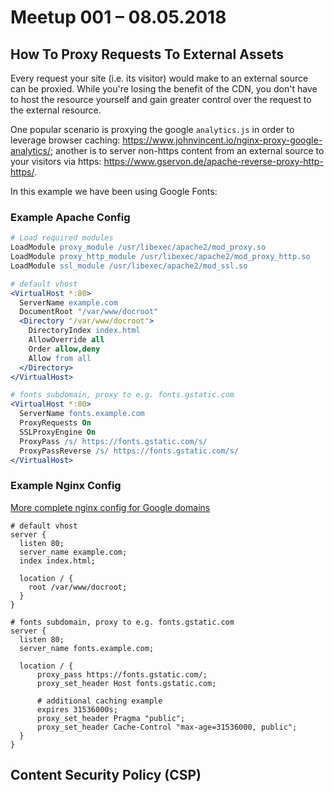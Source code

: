 # Meetup 001 &ndash; 08.05.2018

## How To Proxy Requests To External Assets
Every request your site (i.e. its visitor) would make to an external source can be proxied. While you're losing the benefit of the CDN, you don't have to host the resource yourself and gain greater control over the request to the external resource. 

One popular scenario is proxying the google `analytics.js` in order to leverage browser caching: https://www.johnvincent.io/nginx-proxy-google-analytics/; another is to server non-https content from an external source to your visitors via https: https://www.gservon.de/apache-reverse-proxy-http-https/.

In this example we have been using Google Fonts:

### Example Apache Config


```apache
# Load required modules
LoadModule proxy_module /usr/libexec/apache2/mod_proxy.so
LoadModule proxy_http_module /usr/libexec/apache2/mod_proxy_http.so
LoadModule ssl_module /usr/libexec/apache2/mod_ssl.so

# default vhost 
<VirtualHost *:80>
  ServerName example.com
  DocumentRoot "/var/www/docroot"
  <Directory "/var/www/docroot">
    DirectoryIndex index.html
    AllowOverride all
    Order allow,deny
    Allow from all
  </Directory>
</VirtualHost>

# fonts subdomain, proxy to e.g. fonts.gstatic.com
<VirtualHost *:80>
  ServerName fonts.example.com
  ProxyRequests On
  SSLProxyEngine On
  ProxyPass /s/ https://fonts.gstatic.com/s/
  ProxyPassReverse /s/ https://fonts.gstatic.com/s/
</VirtualHost>
```

### Example Nginx Config
[More complete nginx config for Google domains](https://gist.github.com/inferjay/b0149c77ce87558f8b6ebbadc69e4e3b)

``` nginx
# default vhost
server {
  listen 80;
  server_name example.com;
  index index.html;

  location / {
    root /var/www/docroot;
  }
}

# fonts subdomain, proxy to e.g. fonts.gstatic.com
server {
  listen 80;
  server_name fonts.example.com;

  location / {
      proxy_pass https://fonts.gstatic.com/;
      proxy_set_header Host fonts.gstatic.com;
      
      # additional caching example 
      expires 31536000s;
      proxy_set_header Pragma "public";
      proxy_set_header Cache-Control "max-age=31536000, public";
  }
}
```


## Content Security Policy (CSP)
